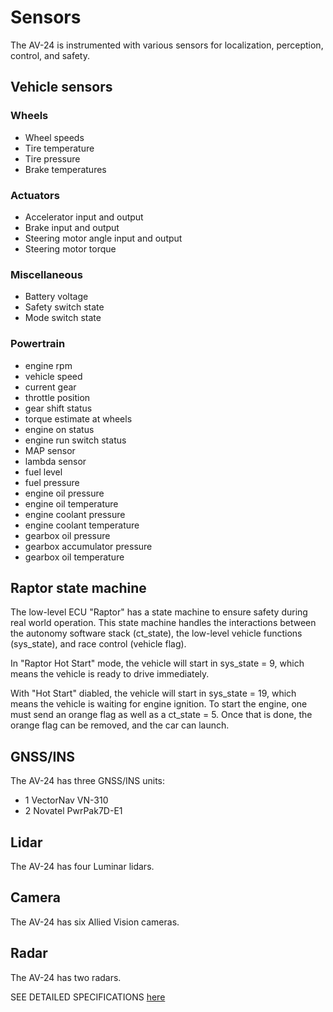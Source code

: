 # Sensors

The AV-24 is instrumented with various sensors for localization, perception, control, and safety.

## Vehicle sensors

### Wheels
- Wheel speeds
- Tire temperature
- Tire pressure
- Brake temperatures

### Actuators
- Accelerator input and output
- Brake input and output
- Steering motor angle input and output
- Steering motor torque

### Miscellaneous
- Battery voltage
- Safety switch state
- Mode switch state

### Powertrain
- engine rpm
- vehicle speed
- current gear
- throttle position
- gear shift status
- torque estimate at wheels
- engine on status
- engine run switch status
- MAP sensor
- lambda sensor
- fuel level
- fuel pressure
- engine oil pressure
- engine oil temperature
- engine coolant pressure
- engine coolant temperature
- gearbox oil pressure
- gearbox accumulator pressure
- gearbox oil temperature

## Raptor state machine
The low-level ECU "Raptor" has a state machine to ensure safety during real world operation. This state machine handles the interactions between the autonomy software stack (ct_state), the low-level vehicle functions (sys_state), and race control (vehicle flag). 

In "Raptor Hot Start" mode, the vehicle will start in sys_state = 9, which means the vehicle is ready to drive immediately.

With "Hot Start" diabled, the vehicle will start in sys_state = 19, which means the vehicle is waiting for engine ignition. To start the engine, one must send an orange flag as well as a ct_state = 5. Once that is done, the orange flag can be removed, and the car can launch.

## GNSS/INS

The AV-24 has three GNSS/INS units:
- 1 VectorNav VN-310
- 2 Novatel PwrPak7D-E1

## Lidar
The AV-24 has four Luminar lidars.

## Camera
The AV-24 has six Allied Vision cameras.

## Radar
The AV-24 has two radars.

SEE DETAILED SPECIFICATIONS [here](https://www.indyautonomouschallenge.com/racecar)